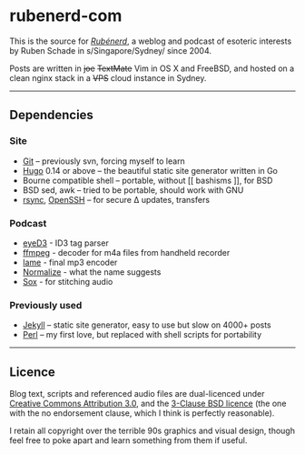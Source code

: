 # rubenerd-com

This is the source for *[Rubénerd](http://rubenerd.com)*, a weblog and podcast of esoteric interests by Ruben Schade in s/Singapore/Sydney/ since 2004.

Posts are written in ~~joe~~ ~~TextMate~~ Vim in OS X and FreeBSD, and hosted on a clean nginx stack in a ~~VPS~~ cloud instance in Sydney.

---- 

## Dependencies

### Site
* [Git](https://git-scm.com/) – previously svn, forcing myself to learn
* [Hugo](http://gohugo.io) 0.14 or above – the beautiful static site generator written in Go
* Bourne compatible shell – portable, without \[\[ bashisms \]\], for BSD
* BSD sed, awk – tried to be portable, should work with GNU
* [rsync](https://rsync.samba.org/), [OpenSSH](http://www.openssh.com/) – for secure ∆ updates, transfers

### Podcast
* [eyeD3](http://eyed3.nicfit.net/) - ID3 tag parser
* [ffmpeg](http://ffmpeg.org/) - decoder for m4a files from handheld recorder
* [lame](http://lame.sourceforge.net/) - final mp3 encoder
* [Normalize](http://normalize.nongnu.org/) - what the name suggests
* [Sox](http://sox.sourceforge.net/) - for stitching audio

### Previously used
* [Jekyll](http://jekyllrb.com) – static site generator, easy to use but slow on 4000+ posts
* [Perl](http://perl.org) – my first love, but replaced with shell scripts for portability

---- 

## Licence
Blog text, scripts and referenced audio files are dual-licenced under [Creative Commons Attribution 3.0](https://creativecommons.org/licenses/by/3.0/), and the [3-Clause BSD licence](http://opensource.org/licenses/BSD-3-Clause) (the one with the no endorsement clause, which I think is perfectly reasonable).

I retain all copyright over the terrible 90s graphics and visual design, though feel free to poke apart and learn something from them if useful.

